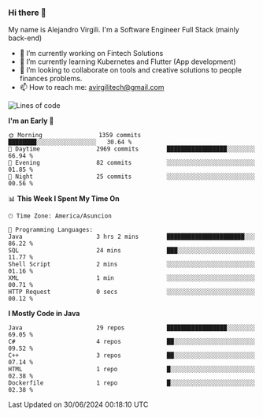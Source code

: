 ### Hi there 👋

My name is Alejandro Virgili. I'm a Software Engineer Full Stack (mainly back-end)


- 🔭 I’m currently working on Fintech Solutions
- 🌱 I’m currently learning Kubernetes and Flutter (App development)
- 👯 I’m looking to collaborate on tools and creative solutions to people finances problems.
- 📫 How to reach me: avirgilitech@gmail.com
  
<!--START_SECTION:waka-->
![Lines of code](https://img.shields.io/badge/From%20Hello%20World%20I%27ve%20Written-516.8%20thousand%20lines%20of%20code-blue)

**I'm an Early 🐤** 

```text
🌞 Morning                1359 commits        ████████░░░░░░░░░░░░░░░░░   30.64 % 
🌆 Daytime                2969 commits        █████████████████░░░░░░░░   66.94 % 
🌃 Evening                82 commits          ░░░░░░░░░░░░░░░░░░░░░░░░░   01.85 % 
🌙 Night                  25 commits          ░░░░░░░░░░░░░░░░░░░░░░░░░   00.56 % 
```


📊 **This Week I Spent My Time On** 

```text
🕑︎ Time Zone: America/Asuncion

💬 Programming Languages: 
Java                     3 hrs 2 mins        ██████████████████████░░░   86.22 % 
SQL                      24 mins             ███░░░░░░░░░░░░░░░░░░░░░░   11.77 % 
Shell Script             2 mins              ░░░░░░░░░░░░░░░░░░░░░░░░░   01.16 % 
XML                      1 min               ░░░░░░░░░░░░░░░░░░░░░░░░░   00.71 % 
HTTP Request             0 secs              ░░░░░░░░░░░░░░░░░░░░░░░░░   00.12 % 
```

**I Mostly Code in Java** 

```text
Java                     29 repos            █████████████████░░░░░░░░   69.05 % 
C#                       4 repos             ██░░░░░░░░░░░░░░░░░░░░░░░   09.52 % 
C++                      3 repos             ██░░░░░░░░░░░░░░░░░░░░░░░   07.14 % 
HTML                     1 repo              █░░░░░░░░░░░░░░░░░░░░░░░░   02.38 % 
Dockerfile               1 repo              █░░░░░░░░░░░░░░░░░░░░░░░░   02.38 % 
```




 Last Updated on 30/06/2024 00:18:10 UTC
<!--END_SECTION:waka-->

